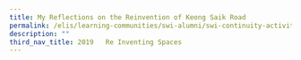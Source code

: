 ```yaml
---
title: My Reflections on the Reinvention of Keong Saik Road
permalink: /elis/learning-communities/swi-alumni/swi-continuity-activities/the-reinventions-of-keong-saik-road/
description: ""
third_nav_title: 2019   Re Inventing Spaces
---
```

